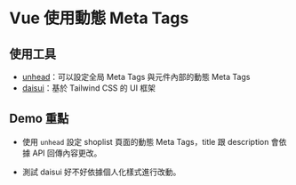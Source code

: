 # Vue 使用動態 Meta Tags

## 使用工具

- [unhead](https://unhead.unjs.io/)：可以設定全局 Meta Tags 與元件內部的動態 Meta Tags
- [daisui](https://daisyui.com/)：基於 Tailwind CSS 的 UI 框架

## Demo 重點

- 使用 `unhead` 設定 shoplist 頁面的動態 Meta Tags，title 跟 description 會依據 API 回傳內容更改。

- 測試 daisui 好不好依據個人化樣式進行改動。
